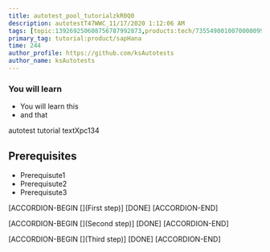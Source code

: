 ```yaml
---
title: autotest_pool_tutorialzkR0Q0
description: autotestT47WWC_11/17/2020 1:12:06 AM
tags: [topic:139269250608756787992873,products:tech/73554900100700000996,tutorial:experience/advanced]
primary_tag: tutorial:product/sapHana
time: 244
author_profile: https://github.com/ksAutotests
author_name: ksAutotests
---
```

### You will learn
- You will learn this
- and that

autotest tutorial textXpc134

## Prerequisites
- Prerequisute1
- Prerequisute2
- Prerequisute3

[ACCORDION-BEGIN [](First step)]
[DONE]
[ACCORDION-END]

[ACCORDION-BEGIN [](Second step)]
[DONE]
[ACCORDION-END]

[ACCORDION-BEGIN [](Third step)]
[DONE]
[ACCORDION-END]

